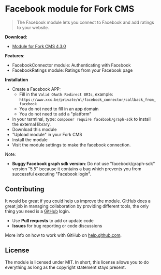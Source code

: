 
# Facebook module for Fork CMS

> The Facebook module lets you connect to Facebook and add ratings to your website.

**Download:**
* [Module for Fork CMS 4.3.0](https://github.com/friends-of-forkcms/fork-cms-module-facebook/archive/1.0.0.zip)

**Features:**
* FacebookConnector module: Authenticating with Facebook
* FacebookRatings module: Ratings from your Facebook page

**Installation**

* Create a Facebook APP:
	* Fill in the `Valid OAuth Redirect URIs`, example: `https://www.xxx.be/private/nl/facebook_connector/callback_from_facebook`
	* You do not need to fill in an app domain
	* You do not need to add a "platform"
* In your terminal, type: `composer require facebook/graph-sdk` to install the external library.
* Download this module
* "Upload module" in your Fork CMS
* Install the module
* Visit the module settings to make the facebook connection.

Note:
* **Buggy Facebook graph sdk version**: Do not use "facebook/graph-sdk" version "5.5" because it contains a bug which prevents you from successful executing "Facebook login".

## Contributing

It would be great if you could help us improve the module. GitHub does a great job in managing collaboration by providing different tools, the only thing you need is a [GitHub](https://github.com/) login.

* Use **Pull requests** to add or update code
* **Issues** for bug reporting or code discussions

More info on how to work with GitHub on [help.github.com](https://help.github.com).

## License

The module is licensed under MIT. In short, this license allows you to do everything as long as the copyright statement stays present.
